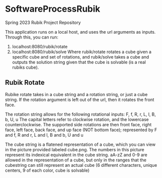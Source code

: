 # SoftwareProcessRubik
Spring 2023 Rubik Project Repository

This application runs on a local host, and uses the url arguments as inputs. Through this, you can run:
1. localhost:8080/rubik/rotate
2. localhost:8080/rubik/solve
Where rubik/rotate rotates a cube given a specific cube and set of rotations, and rubik/solve takes a cube and outputs the solution string given that the cube is solvable (is a real rubiks cube).

## Rubik Rotate
Rubike rotate takes in a cube string and a rotation string, or just a cube string. If the rotation argument is left out of the url, then it rotates the front face.

The rotation string allows for the following rotational inputs:
    F, f, R, r, L, l, B, b, U, u
The capital letters refer to clockwise rotation, and the lowercase counterclockwise. 
The supported side rotations are then front face, right face, left face, back face, and up face (NOT bottom face); represented by F and f, R and r, L and l, B and b, U and u

The cube string is a flatened representation of a cube, which you can view in the picture provided labeled cube.png.
The numbers in this picture represent its indexical equivalent in the cube string.
aA-zZ and 0-9 are allowed in the representation of a cube, but only in the ranges that the cubestring can still represent an actual cube (6 different characters, unique centers, 9 of each color, cube is solvable)



